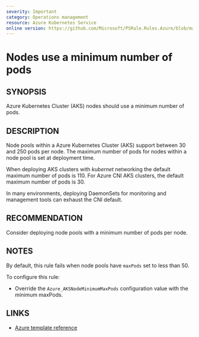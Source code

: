 ```yaml
---
severity: Important
category: Operations management
resource: Azure Kubernetes Service
online version: https://github.com/Microsoft/PSRule.Rules.Azure/blob/master/docs/rules/en/Azure.AKS.NodeMinPods.md
---
```


# Nodes use a minimum number of pods

## SYNOPSIS

Azure Kubernetes Cluster (AKS) nodes should use a minimum number of pods.

## DESCRIPTION

Node pools within a Azure Kubernetes Cluster (AKS) support between 30 and 250 pods per node.
The maximum number of pods for nodes within a node pool is set at deployment time.

When deploying AKS clusters with _kubernet_ networking the default maximum number of pods is 110.
For Azure CNI AKS clusters, the default maximum number of pods is 30.

In many environments, deploying DaemonSets for monitoring and management tools can exhaust the CNI default.

## RECOMMENDATION

Consider deploying node pools with a minimum number of pods per node.

## NOTES

By default, this rule fails when node pools have `maxPods` set to less than 50.

To configure this rule:

- Override the `Azure_AKSNodeMinimumMaxPods` configuration value with the minimum maxPods.

## LINKS

- [Azure template reference](https://docs.microsoft.com/en-us/azure/templates/microsoft.containerservice/2020-02-01/managedclusters/agentpools#ManagedClusterAgentPoolProfileProperties)
